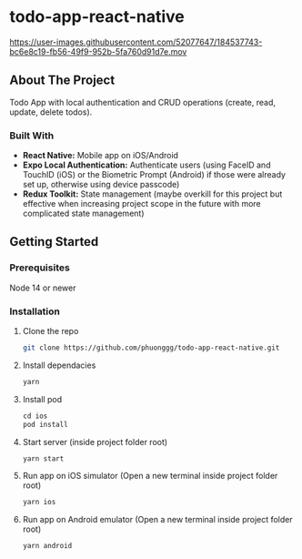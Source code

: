 # todo-app-react-native

https://user-images.githubusercontent.com/52077647/184537743-bc6e8c19-fb56-49f9-952b-5fa760d91d7e.mov

<!-- ABOUT THE PROJECT -->
## About The Project

Todo App with local authentication and CRUD operations (create, read, update, delete todos).


### Built With

* **React Native:** Mobile app on iOS/Android
* **Expo Local Authentication:** Authenticate users (using FaceID and TouchID (iOS) or the Biometric Prompt (Android) if those were already set up, otherwise using device passcode)
* **Redux Toolkit:** State management (maybe overkill for this project but effective when increasing project scope in the future with more complicated state management) 


<!-- GETTING STARTED -->
## Getting Started

### Prerequisites

Node 14 or newer

### Installation


1. Clone the repo
   ```sh
   git clone https://github.com/phuonggg/todo-app-react-native.git
   ```
2. Install dependacies
   ```sh
   yarn
   ```
3. Install pod
   ```js
   cd ios
   pod install
   ```
4. Start server (inside project folder root)
   ```sh
   yarn start
   ```
5. Run app on iOS simulator (Open a new terminal inside project folder root)
   ```sh
   yarn ios
   ```
6. Run app on Android emulator (Open a new terminal inside project folder root)
   ```sh
   yarn android
   ```
